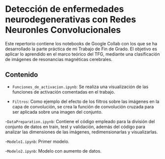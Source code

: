 # Detección de enfermedades neurodegenerativas con Redes Neuronles Convolucionales

Este repertorio contiene los notebooks de Google Collab con los que se ha desarrollado la parte práctica
de mi Trabajo de Fin de Grado. El objetivo es aplicar lo aprendido en el marco teórico del TFG, mediante
una clasificación de imágenes de resonancias magnéticas cerebrales.

## Contenido
- `Funciones_de_activacion.ipynb`: Se realiza una visualización de las funciones de activación comentadas en el trabajo.
  
- `Filtros`: Como ejemplo del efecto de los filtros sobre las imágenes en la capa de convolución, se crea la función de convolución cruzada para ser aplicada sobre una imagen del conjunto.
  
-`DataPreparation.ipynb`: Contiene el código empleado para la división del conjunto de datos en train, test y validación, 
además del código para analizar las dimensiones de las imágenes, redimensionarlas y visualizarlas.

-`Modelo1.ipynb`: Primer modelo.

-`Modelo2.ipynb`: Modelo con aumento de datos.
